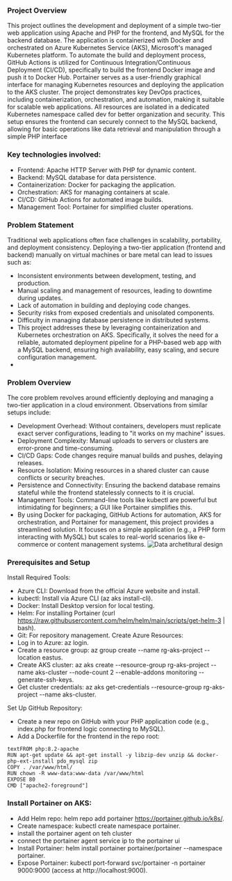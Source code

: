 ### Project Overview
This project outlines the development and deployment of a simple two-tier web application using Apache and PHP for the frontend, and MySQL for the backend database. The application is containerized with Docker and orchestrated on Azure Kubernetes Service (AKS), Microsoft's managed Kubernetes platform. To automate the build and deployment process, GitHub Actions is utilized for Continuous Integration/Continuous Deployment (CI/CD), specifically to build the frontend Docker image and push it to Docker Hub. Portainer serves as a user-friendly graphical interface for managing Kubernetes resources and deploying the application to the AKS cluster.
The project demonstrates key DevOps practices, including containerization, orchestration, and automation, making it suitable for scalable web applications. All resources are isolated in a dedicated Kubernetes namespace called dev for better organization and security. This setup ensures the frontend can securely connect to the MySQL backend, allowing for basic operations like data retrieval and manipulation through a simple PHP interface

### Key technologies involved:
- Frontend: Apache HTTP Server with PHP for dynamic content.
- Backend: MySQL database for data persistence.
- Containerization: Docker for packaging the application.
- Orchestration: AKS for managing containers at scale.
- CI/CD: GitHub Actions for automated image builds.
- Management Tool: Portainer for simplified cluster operations.

### Problem Statement
Traditional web applications often face challenges in scalability, portability, and deployment consistency. Deploying a two-tier application (frontend and backend) manually on virtual machines or bare metal can lead to issues such as:
- Inconsistent environments between development, testing, and production.
- Manual scaling and management of resources, leading to downtime during updates.
- Lack of automation in building and deploying code changes.
- Security risks from exposed credentials and unisolated components.
- Difficulty in managing database persistence in distributed systems.
- This project addresses these by leveraging containerization and Kubernetes orchestration on AKS. Specifically, it solves the need for a reliable, automated deployment pipeline for a PHP-based web app with a MySQL backend, ensuring high availability, easy scaling, and secure configuration management.
- 
### Problem Overview
The core problem revolves around efficiently deploying and managing a two-tier application in a cloud environment. Observations from similar setups include:
- Development Overhead: Without containers, developers must replicate exact server configurations, leading to "it works on my machine" issues.
- Deployment Complexity: Manual uploads to servers or clusters are error-prone and time-consuming.
- CI/CD Gaps: Code changes require manual builds and pushes, delaying releases.
- Resource Isolation: Mixing resources in a shared cluster can cause conflicts or security breaches.
- Persistence and Connectivity: Ensuring the backend database remains stateful while the frontend statelessly connects to it is crucial.
- Management Tools: Command-line tools like kubectl are powerful but intimidating for beginners; a GUI like Portainer simplifies this.
- By using Docker for packaging, GitHub Actions for automation, AKS for orchestration, and Portainer for management, this project provides a streamlined solution. It focuses on a simple application (e.g., a PHP form interacting with MySQL) but scales to real-world scenarios like e-commerce or content management systems.
![Data archetitural design]()

### Prerequisites and Setup
Install Required Tools:
- Azure CLI: Download from the official Azure website and install.
- kubectl: Install via Azure CLI (az aks install-cli).
- Docker: Install Desktop version for local testing.
- Helm: For installing Portainer (curl https://raw.githubusercontent.com/helm/helm/main/scripts/get-helm-3 | bash).
- Git: For repository management.
Create Azure Resources:
- Log in to Azure: az login.
- Create a resource group: az group create --name rg-aks-project --location eastus.
- Create AKS cluster: az aks create --resource-group rg-aks-project --name aks-cluster --node-count 2 --enable-addons monitoring --generate-ssh-keys.
- Get cluster credentials: az aks get-credentials --resource-group rg-aks-project --name aks-cluster.


Set Up GitHub Repository:

- Create a new repo on GitHub with your PHP application code (e.g., index.php for frontend logic connecting to MySQL).
- Add a Dockerfile for the frontend in the repo root:
 ```
textFROM php:8.2-apache
RUN apt-get update && apt-get install -y libzip-dev unzip && docker-php-ext-install pdo_mysql zip
COPY . /var/www/html/
RUN chown -R www-data:www-data /var/www/html
EXPOSE 80
CMD ["apache2-foreground"]
```
### Install Portainer on AKS:
- Add Helm repo: helm repo add portainer https://portainer.github.io/k8s/.
- Create namespace: kubectl create namespace portainer.
- install the portainer agent  on teh cluster
-  connect the  portainer agent service ip to the  portainer  ui 
- Install Portainer: helm install portainer portainer/portainer --namespace portainer.
- Expose Portainer: kubectl port-forward svc/portainer -n portainer 9000:9000 (access at http://localhost:9000).
